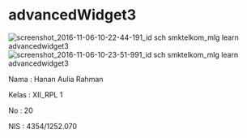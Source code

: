 # advancedWidget3

![screenshot_2016-11-06-10-22-44-191_id sch smktelkom_mlg learn advancedwidget3](https://cloud.githubusercontent.com/assets/21304049/20035187/4e98f42c-a40c-11e6-9af6-62f787b3d04e.png)
![screenshot_2016-11-06-10-23-51-991_id sch smktelkom_mlg learn advancedwidget3](https://cloud.githubusercontent.com/assets/21304049/20035186/4e685c54-a40c-11e6-931a-e77c22e2e203.png)

Nama : Hanan Aulia Rahman

Kelas : XII_RPL 1

No : 20

NIS : 4354/1252.070
